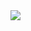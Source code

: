 <a href="https://github.com/shehand/open_PR/graphs/contributors">
  <img src="https://contributors-img.web.app/image?repo=shehand/open_PR" />
</a>
